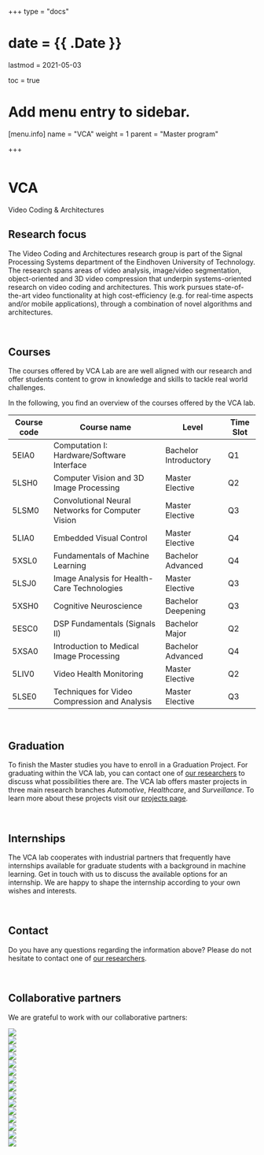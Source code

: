 +++
type = "docs"

# date = {{ .Date }}
lastmod = 2021-05-03

toc = true

# Add menu entry to sidebar.
[menu.info]
  name = "VCA"
  weight = 1
  parent = "Master program"

+++


<div class="row">
  <div class="col-md-6 order-md-1 text-center text-md-left" style="vertical-align: middle; display: flex; align-items: center;">
  <div>
    <h1 class="hero-title" itemprop="headline" style="text-shadow: 0px 0px 0px rgba(0,0,0,0.0)">
      VCA
    </h1>
    <div class="hero-lead" style="text-shadow: 0px 0px 0px rgba(0,0,0,0.0)">
      Video Coding & Architectures
    </div>
  </div>
  </div>
  <div class="col-6 mx-auto col-md-6 order-md-2 hero-media">
    <img src="/img/VCAlogo.jpg" alt="">
  </div>
</div>


## Research focus
The Video Coding and Architectures research group is part of the Signal Processing Systems department of the Eindhoven University of Technology. The research spans areas of video analysis, image/video segmentation, object-oriented and 3D video compression that underpin systems-oriented research on video coding and architectures. This work pursues state-of-the-art video functionality at high cost-efficiency (e.g. for real-time aspects and/or mobile applications), through a combination of novel algorithms and architectures.

<br>

## Courses
The courses offered by VCA Lab are are well aligned with our research and offer students content to grow in knowledge and skills to tackle real world challenges.

In the following, you find an overview of the courses offered by the VCA lab.

| Course code   | Course name                                          | Level                     | Time Slot |
|---------------|------------------------------------------------------|---------------------------|-----------|
| 5EIA0         | Computation I: Hardware/Software Interface           | Bachelor Introductory     | Q1        |
| 5LSH0         | Computer Vision and 3D Image Processing              | Master Elective           | Q2        |
| 5LSM0         | Convolutional Neural Networks for Computer Vision    | Master Elective           | Q3        |
| 5LIA0         | Embedded Visual Control                              | Master Elective           | Q4        |
| 5XSL0         | Fundamentals of Machine Learning                     | Bachelor Advanced         | Q4        |
| 5LSJ0         | Image Analysis for Health-Care Technologies          | Master Elective           | Q3        |
| 5XSH0         | Cognitive Neuroscience                               | Bachelor Deepening        | Q3        |
| 5ESC0         | DSP Fundamentals (Signals II)                        | Bachelor Major            | Q2        |
| 5XSA0         | Introduction to Medical Image Processing             | Bachelor Advanced         | Q4        |
| 5LIV0         | Video Health Monitoring                              | Master Elective           | Q2        |
| 5LSE0         | Techniques for Video Compression and Analysis        | Master Elective           | Q3        |


<br>

## Graduation
To finish the Master studies you have to enroll in a Graduation Project. For graduating within the VCA lab, you can contact one of [our researchers](https://research.tue.nl/en/organisations/video-coding-architectures/persons/) to discuss what possibilities there are. The VCA lab offers master projects in three main research branches *Automotive*, *Healthcare*, and *Surveillance*. To learn more about these projects visit our <a href="http://vca.ele.tue.nl/master-projects" target="_blank">projects page</a>.  

<br>

## Internships
The VCA lab cooperates with industrial partners that frequently have internships available for graduate students with a background in machine learning. Get in touch with us to discuss the available options for an internship. We are happy to shape the internship according to your own wishes and interests.

<br>

## Contact
Do you have any questions regarding the information above? Please do not hesitate to contact one of [our researchers](https://research.tue.nl/en/organisations/video-coding-architectures/persons/).

<br>

## Collaborative partners
We are grateful to work with our collaborative partners:

<div class="company-logo-wrapper">
  <a href="https://www.nxp.com/" target="blank_">
    <div class="company-logo-item">
      <img src="../company_logos/nxp.png">
    </div>
  </a>
  <a href="https://tass.plm.automation.siemens.com//" target="blank_">
    <div class="company-logo-item">
      <img src="../company_logos/tassinternational.png">
    </div>
  </a>
  <a href="https://www.tomtom.com/" target="blank_">
    <div class="company-logo-item">
      <img src="../company_logos/TomTom-logo.jpg">
    </div>
  </a>
  <a href="https://www.ibm.com/" target="blank_">
    <div class="company-logo-item">
      <img src="../company_logos/IBM_logo.png">
    </div>
  </a>
  <a href="https://vinotion.nl/" target="blank_">
    <div class="company-logo-item">
      <img src="../company_logos/ViNotion_logo.png">
    </div>
  </a>
  <a href="https://erc.europa.eu/" target="blank_">
    <div class="company-logo-item">
      <img src="../company_logos/erc.jpg">
    </div>
  </a>
  <a href="https://www.daf.nl/" target="blank_">
    <div class="company-logo-item">
      <img src="../company_logos/daf.png">
    </div>
  </a>
    <a href="https://www.ford.nl/" target="blank_">
    <div class="company-logo-item">
      <img src="../company_logos/Ford_logo.png">
    </div>
  </a>
    <a href="https://www.kempenhaeghe.nl/" target="blank_">
    <div class="company-logo-item">
      <img src="../company_logos/kempenhaeghe.png">
    </div>
  </a>
      <a href="https://www.catharinaziekenhuis.nl/" target="blank_">
    <div class="company-logo-item">
      <img src="../company_logos/catharinaziekenhuis.jpeg">
    </div>
  </a>
  <a href="https://www.linkedin.com/company/ninepoint-medical/about/" target="blank_">
    <div class="company-logo-item">
      <img src="../company_logos/ninepoint-medical.jpeg">
    </div>
  </a>
  <a href="https://www.radboudumc.nl/" target="blank_">
    <div class="company-logo-item">
      <img src="../company_logos/Radboudumc.png">
    </div>
  </a>
  <a href="https://www.mmc.nl" target="blank_">
    <div class="company-logo-item">
      <img src="../company_logos/maxima.jpeg">
    </div>
  </a>
    <a href="https://www.philips.com/global" target="blank_">
    <div class="company-logo-item">
      <img src="../company_logos/phillips.png">
    </div>
  </a>
    <a href="https://www.uzleuven.be" target="blank_">
    <div class="company-logo-item">
      <img src="../company_logos/uzleuven.jpeg">
    </div>
  </a>
</div>
